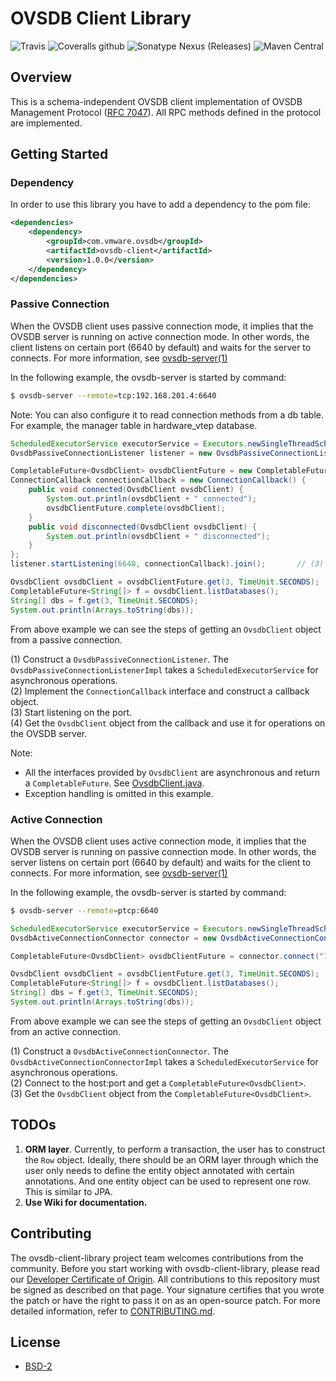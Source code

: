 
# OVSDB Client Library
![Travis](https://img.shields.io/travis/vmware/ovsdb-client-library.svg)
![Coveralls github](https://img.shields.io/coveralls/github/vmware/ovsdb-client-library.svg)
![Sonatype Nexus (Releases)](https://img.shields.io/nexus/r/https/oss.sonatype.org/com.vmware.ovsdb/ovsdb-client-library.svg)
![Maven Central](https://img.shields.io/maven-central/v/com.vmware.ovsdb/ovsdb-client-library.svg)

## Overview
This is a schema-independent OVSDB client implementation of OVSDB Management Protocol 
([RFC 7047](https://tools.ietf.org/html/rfc7047)). All RPC methods defined in the protocol are 
implemented.

## Getting Started

### Dependency
In order to use this library you have to add a dependency to the pom file:

```xml
<dependencies>
    <dependency>
        <groupId>com.vmware.ovsdb</groupId>
        <artifactId>ovsdb-client</artifactId>
        <version>1.0.0</version>
    </dependency>
</dependencies>
```

### Passive Connection
When the OVSDB client uses passive connection mode, it implies that the OVSDB server is running on 
active connection mode. In other words, the client listens on certain port (6640 by default) and 
waits for the server to connects. For more information, see [ovsdb-server(1)](http://www.openvswitch.org/support/dist-docs/ovsdb-server.1.html)

In the following example, the ovsdb-server is started by command:

```bash
$ ovsdb-server --remote=tcp:192.168.201.4:6640
``` 

Note: You can also configure it to read connection methods from a db table. For example, the manager 
table in hardware_vtep database.

```java
ScheduledExecutorService executorService = Executors.newSingleThreadScheduledExecutor();    
OvsdbPassiveConnectionListener listener = new OvsdbPassiveConnectionListenerImpl(executorService);  // (1)

CompletableFuture<OvsdbClient> ovsdbClientFuture = new CompletableFuture<>();
ConnectionCallback connectionCallback = new ConnectionCallback() {      // (2)
    public void connected(OvsdbClient ovsdbClient) {
        System.out.println(ovsdbClient + " connected");
        ovsdbClientFuture.complete(ovsdbClient);
    }
    public void disconnected(OvsdbClient ovsdbClient) {
        System.out.println(ovsdbClient + " disconnected");
    }
};
listener.startListening(6640, connectionCallback).join();       // (3)

OvsdbClient ovsdbClient = ovsdbClientFuture.get(3, TimeUnit.SECONDS);   // (4)
CompletableFuture<String[]> f = ovsdbClient.listDatabases();
String[] dbs = f.get(3, TimeUnit.SECONDS);
System.out.println(Arrays.toString(dbs));

```

From above example we can see the steps of getting an `OvsdbClient` object from a passive connection.

(1) Construct a `OvsdbPassiveConnectionListener`. The `OvsdbPassiveConnectionListenerImpl`
takes a `ScheduledExecutorService` for asynchronous operations.  
(2) Implement the `ConnectionCallback` interface and construct a callback object.  
(3) Start listening on the port.  
(4) Get the `OvsdbClient` object from the callback and use it for operations on the OVSDB server.

Note: 
* All the interfaces provided by `OvsdbClient` are asynchronous and return a `CompletableFuture`.
See [OvsdbClient.java](ovsdb-client/src/main/java/com/vmware/ovsdb/service/OvsdbClient.java).
* Exception handling is omitted in this example.

### Active Connection
When the OVSDB client uses active connection mode, it implies that the OVSDB server is running on 
passive connection mode. In other words, the server listens on certain port (6640 by default) and 
waits for the client to connects. For more information, see [ovsdb-server(1)](http://www.openvswitch.org/support/dist-docs/ovsdb-server.1.html)

In the following example, the ovsdb-server is started by command:

```bash
$ ovsdb-server --remote=ptcp:6640
``` 
```java
ScheduledExecutorService executorService = Executors.newSingleThreadScheduledExecutor();    
OvsdbActiveConnectionConnector connector = new OvsdbActiveConnectionConnectorImpl(executorService);  // (1)

CompletableFuture<OvsdbClient> ovsdbClientFuture = connector.connect("192.168.33.74", 6640);       // (2)

OvsdbClient ovsdbClient = ovsdbClientFuture.get(3, TimeUnit.SECONDS);   // (3)
CompletableFuture<String[]> f = ovsdbClient.listDatabases();
String[] dbs = f.get(3, TimeUnit.SECONDS);
System.out.println(Arrays.toString(dbs));

```
From above example we can see the steps of getting an `OvsdbClient` object from an active connection.

(1) Construct a `OvsdbActiveConnectionConnector`. The `OvsdbActiveConnectionConnectorImpl`
takes a `ScheduledExecutorService` for asynchronous operations.  
(2) Connect to the host:port and get a `CompletableFuture<OvsdbClient>`.  
(3) Get the `OvsdbClient` object from the `CompletableFuture<OvsdbClient>`.

## TODOs
1. **ORM layer**. Currently, to perform a transaction, the user has to construct the `Row` object. 
Ideally, there should be an ORM layer through which the user only needs to define the entity object 
annotated with certain annotations. And one entity object can be used to represent one row.
This is similar to JPA.
2. **Use Wiki for documentation.**

## Contributing

The ovsdb-client-library project team welcomes contributions from the community. Before you start working with ovsdb-client-library, please read our [Developer Certificate of Origin](https://cla.vmware.com/dco). All contributions to this repository must be signed as described on that page. Your signature certifies that you wrote the patch or have the right to pass it on as an open-source patch. For more detailed information, refer to [CONTRIBUTING.md](CONTRIBUTING.md).

## License
* [BSD-2](https://opensource.org/licenses/BSD-2-Clause)
